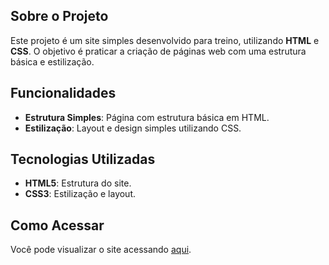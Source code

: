 ## Sobre o Projeto

Este projeto é um site simples desenvolvido para treino, utilizando **HTML** e **CSS**. O objetivo é praticar a criação de páginas web com uma estrutura básica e estilização.

## Funcionalidades

- **Estrutura Simples**: Página com estrutura básica em HTML.
- **Estilização**: Layout e design simples utilizando CSS.

## Tecnologias Utilizadas

- **HTML5**: Estrutura do site.
- **CSS3**: Estilização e layout.

## Como Acessar

Você pode visualizar o site acessando [aqui](https://matheusfranca10.github.io/finans).
